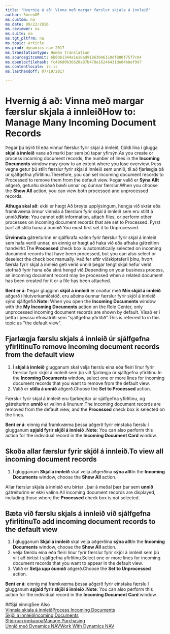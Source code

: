 ```yaml
---
title: "Hvernig á að: Vinna með margar færslur skjala á innleið"
author: SorenGP
ms.custom: na
ms.date: 09/22/2016
ms.reviewer: na
ms.suite: na
ms.tgt_pltfrm: na
ms.topic: article
ms.prod: dynamics-nav-2017
ms.translationtype: Human Translation
ms.sourcegitcommit: 6b60b1344a1e18ad91863046110df880f75f7c04
ms.openlocfilehash: fc496d0b36620a87b478e16246431de04b8ef9d7
ms.contentlocale: is-is
ms.lasthandoff: 07/19/2017

---
```


# <a name="how-to-manage-many-incoming-document-records"></a><span data-ttu-id="89c94-102">Hvernig á að: Vinna með margar færslur skjala á innleið</span><span class="sxs-lookup"><span data-stu-id="89c94-102">How to: Manage Many Incoming Document Records</span></span>
<span data-ttu-id="89c94-103">Þegar þú býrð til eða vinnur færslur fyrir skjal á innleið, fjöldi lína í glugga  **skjal á innleið** vaxa að marki þar sem þú tapar yfirsýn.</span><span class="sxs-lookup"><span data-stu-id="89c94-103">As you create or process incoming document records, the number of lines in the **Incoming Documents** window may grow to an extent where you lose overview.</span></span> <span data-ttu-id="89c94-104">Þess vegna getur þú stillt færslur fyrir skjal á innleið sem unnið, til að fjarlægja þá úr sjálfgefna yfirlitinu.</span><span class="sxs-lookup"><span data-stu-id="89c94-104">Therefore, you can set incoming document records to Processed to remove them from the default view.</span></span> <span data-ttu-id="89c94-105">Þegar valið er **Sýna Allt** aðgerð, geturðu skoðað bæði unnar og óunnar færslur.</span><span class="sxs-lookup"><span data-stu-id="89c94-105">When you choose the **Show All** action, you can view both processed and unprocessed records.</span></span>

<span data-ttu-id="89c94-106">**Athuga skal að**: ekki er hægt Að breyta upplýsingum, hengja við skrár eða framkvæma önnur vinnsla á færslum fyrir skjal á innleið sem eru stillt á unnið.</span><span class="sxs-lookup"><span data-stu-id="89c94-106">**Note**: You cannot edit information, attach files, or perform other processes on incoming document records that are set to Processed.</span></span> <span data-ttu-id="89c94-107">Fyrst þarf að stilla hana á óunnið.</span><span class="sxs-lookup"><span data-stu-id="89c94-107">You must first set it to Unprocessed.</span></span>

<span data-ttu-id="89c94-108">**Úrvinnsla** gátreiturinn er sjálfkrafa valinn fyrir færslur fyrir skjal á innleið sem hafa verið unnar, en einnig er hægt að haka við eða afhaka gátreitinn handvirkt.</span><span class="sxs-lookup"><span data-stu-id="89c94-108">The **Processed** check box is automatically selected on incoming document records that have been processed, but you can also select or deselect the check box manually.</span></span> <span data-ttu-id="89c94-109">Það fer eftir viðskiptaferli þínu, hvort færsla fyrir skjal á innleið geti verið unnið þegar tengt skjal hefur verið stofnað fyrir hana eða skrá hengd við.</span><span class="sxs-lookup"><span data-stu-id="89c94-109">Depending on your business process, an incoming document record may be processed when a related document has been created for it or a file has been attached.</span></span>

<span data-ttu-id="89c94-110">**Bent er á**: Þegar glugginn **skjöl á innleið** er onaður með **Mín skjöl á innleið** aðgerð í hlutverkamiðstöð, eru aðeins óunnar færslur fyrir skjöl á innleið sýnd sjálfgefið.</span><span class="sxs-lookup"><span data-stu-id="89c94-110">**Note**: When you open the **Incoming Documents** window with the **My Incoming Documents** action on the Role Center, only unprocessed incoming document records are shown by default.</span></span> <span data-ttu-id="89c94-111">Vísað er í þetta í þesssu efnisatriði sem "sjálfgefna yfirlitið".</span><span class="sxs-lookup"><span data-stu-id="89c94-111">This is referred to in this topic as "the default view".</span></span>

## <a name="to-remove-incoming-document-records-from-the-default-view"></a><span data-ttu-id="89c94-112"> Fjarlægja færslu skjals á innleið úr sjálfgefna yfirlitinu</span><span class="sxs-lookup"><span data-stu-id="89c94-112">To remove incoming document records from the default view</span></span>
1. <span data-ttu-id="89c94-113">Í **skjal á innleið** glugganum skal velja færslu eina eða fleiri línur fyrir færslur fyrir skjöl á innleið sem þú vilt fjarlægja úr sjálfgefna yfirlitinu.</span><span class="sxs-lookup"><span data-stu-id="89c94-113">In the **Incoming Documents** window, select one or more lines for incoming document records that you want to remove from the default view.</span></span>
2. <span data-ttu-id="89c94-114">Valið er **stilla á unnið** aðgerð.</span><span class="sxs-lookup"><span data-stu-id="89c94-114">Choose the **Set to Processed** action.</span></span>

<span data-ttu-id="89c94-115">Færslur fyrir skjal á innleið eru fjarlægðar úr sjálfgefna yfirlitinu, og gátreiturinn **unnið** er valinn á línunum.</span><span class="sxs-lookup"><span data-stu-id="89c94-115">The incoming document records are removed from the default view, and the **Processed** check box is selected on the lines.</span></span>

<span data-ttu-id="89c94-116">**Bent er á**: einnig má framkvæma þessa aðgerð fyrir einstaka færslu í glugganum **spjald fyrir skjöl á innleið** .</span><span class="sxs-lookup"><span data-stu-id="89c94-116">**Note**: You can also perform this action for the individual record in the **Incoming Document Card** window.</span></span> 

## <a name="to-view-all-incoming-document-records"></a><span data-ttu-id="89c94-117">Skoða allar færslur fyrir skjöl á innleið.</span><span class="sxs-lookup"><span data-stu-id="89c94-117">To view all incoming document records</span></span>
1. <span data-ttu-id="89c94-118">Í glugganum **Skjal á innleið** skal velja aðgerðina **sýna allt**</span><span class="sxs-lookup"><span data-stu-id="89c94-118">In the **Incoming Documents** window, choose the **Show All** action.</span></span>

<span data-ttu-id="89c94-119">Allar færslur skjala á innleið eru birtar , þar á meðal þær þar sem **unnið** gátreiturinn er ekki valinn.</span><span class="sxs-lookup"><span data-stu-id="89c94-119">All incoming document records are displayed, including those where the **Processed** check box is not selected.</span></span>

## <a name="to-add-incoming-document-records-to-the-default-view"></a><span data-ttu-id="89c94-120"> Bæta við færslu skjals á innleið við sjálfgefna yfirlitinu</span><span class="sxs-lookup"><span data-stu-id="89c94-120">To add incoming document records to the default view</span></span>
1. <span data-ttu-id="89c94-121">Í glugganum **Skjal á innleið** skal velja aðgerðina **sýna allt**</span><span class="sxs-lookup"><span data-stu-id="89c94-121">In the **Incoming Documents** window, choose the **Show All** action.</span></span>
2. <span data-ttu-id="89c94-122">velja færslu eina eða fleiri línur fyrir færslur fyrir skjöl á innleið sem þú vilt að birtist í sjálfgefna yfirlitinu.</span><span class="sxs-lookup"><span data-stu-id="89c94-122">Select one or more lines for incoming document records that you want to appear in the default view.</span></span>
3. <span data-ttu-id="89c94-123">Valið er **Setja upp óunnið** aðgerð.</span><span class="sxs-lookup"><span data-stu-id="89c94-123">Choose the **Set to Unprocessed** action.</span></span>  

<span data-ttu-id="89c94-124">**Bent er á**: einnig má framkvæma þessa aðgerð fyrir einstaka færslu í glugganum **spjald fyrir skjöl á innleið** .</span><span class="sxs-lookup"><span data-stu-id="89c94-124">**Note**: You can also perform this action for the individual record in the **Incoming Document Card** window.</span></span>
     
##<a name="see-also"></a><span data-ttu-id="89c94-125">Sjá einnig</span><span class="sxs-lookup"><span data-stu-id="89c94-125">See Also</span></span>  
[<span data-ttu-id="89c94-126">Vinnsla skjala á innleið</span><span class="sxs-lookup"><span data-stu-id="89c94-126">Process Incoming Documents</span></span>](across-process-income-documents.md)  
[<span data-ttu-id="89c94-127">Skjöl á innleið</span><span class="sxs-lookup"><span data-stu-id="89c94-127">Incoming Documents</span></span>](across-income-documents.md)  
[<span data-ttu-id="89c94-128">Stjórnun innkaupa</span><span class="sxs-lookup"><span data-stu-id="89c94-128">Manage Purchasing</span></span>](purchasing-manage-purchasing.md)  
[<span data-ttu-id="89c94-129">Unnið með Dynamics NAV</span><span class="sxs-lookup"><span data-stu-id="89c94-129">Work With Dynamics NAV</span></span>](ui-work-product.md)

